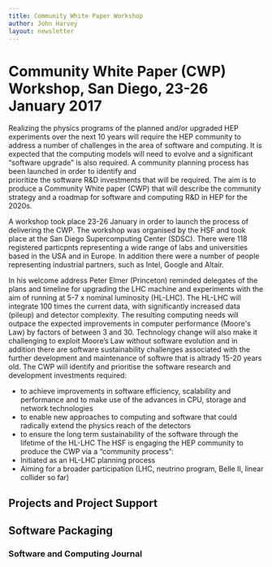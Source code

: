 ```yaml
---
title: Community White Paper Workshop
author: John Harvey
layout: newsletter
---
```

# Community White Paper (CWP) Workshop, San Diego,  23-26 January 2017 

Realizing the physics programs of the planned and/or upgraded HEP experiments over the next 10 years will require the HEP community 
to address a number of challenges in the area of software and computing. It is expected that the computing models will need to evolve
and a significant “software upgrade” is also required. A community planning process has been launched in order to identify and  
prioritize the software R&D investments that will be required. The aim is to produce a Community White paper (CWP) that will describe the 
community strategy and a roadmap for software and computing R&D in HEP for the 2020s. 
 
A workshop took place 23-26 January in order to launch the process of delivering the CWP. The workshop was organised by the HSF and 
took place at the San Diego Supercomputing Center (SDSC). There were 118 registered particpnts representing a 
wide range of labs and universities based in the USA and in Europe. In addition there were a number of people representing industrial 
partners, such as Intel, Google and Altair. 

In his welcome address Peter Elmer (Princeton) reminded delegates of the plans and timeline for
upgrading the LHC machine and experiments with the aim of running at 5-7 x nominal luminosity (HL-LHC). The HL-LHC will integrate 100 times 
the current data, with significantly increased data (pileup) and detector complexity. The resulting computing needs will outpace the expected 
improvements in computer performance (Moore's Law) by factors of between 3 and 30. Technology change will also make it challenging to 
exploit Moore’s Law without software evolution and in addition there are software sustainability challenges associated with the 
further development and maintenance of softwre that is altrady 15-20 years old. The CWP will identify and prioritise the software 
research and development investments required:
 * to achieve improvements in software efficiency, scalability and performance and to make use of the advances in CPU, storage and 
 network technologies
 * to enable new approaches to computing and software that could radically extend the physics reach of the detectors
 * to ensure the long term sustainability of the software through the lifetime of the HL-LHC
The HSF is engaging the HEP community to produce the CWP via a “community process”:
 * Initiated as an HL-LHC planning process
 * Aiming for a broader participation (LHC, neutrino program, Belle II, linear collider so far)


## Projects and Project Support

## Software Packaging


### Software and Computing Journal
